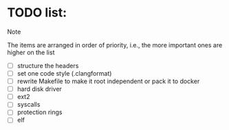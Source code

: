 # TODO list:
> [!NOTE]
> The items are arranged in order of priority, i.e., the more important ones are higher on the list

- [ ] structure the headers
- [ ] set one code style (.clangformat)
- [ ] rewrite Makefile to make it root independent or pack it to docker
- [ ] hard disk driver
- [ ] ext2
- [ ] syscalls
- [ ] protection rings
- [ ] elf
